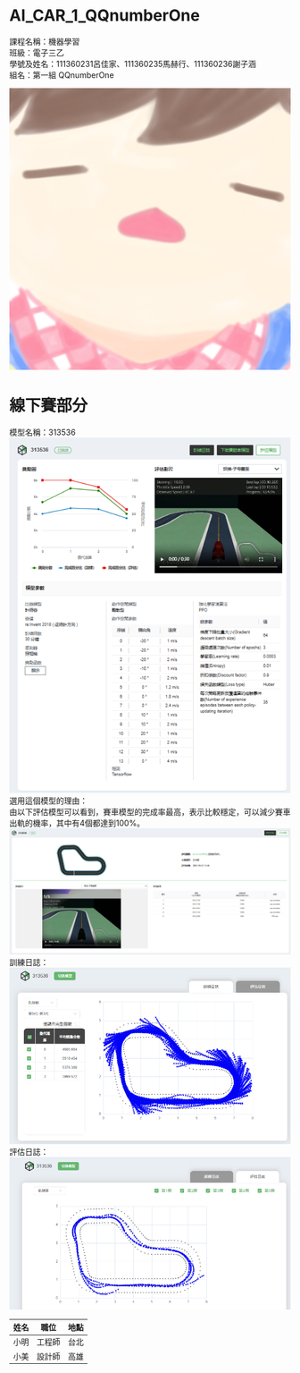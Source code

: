 # AI_CAR_1_QQnumberOne
課程名稱：機器學習<br>
班級：電子三乙<br>
學號及姓名：111360231呂佳家、111360235馬赫行、111360236謝子涵<br>
組名：第一組 QQnumberOne<br>

![Logo](image/mandu.png)

# 線下賽部分
模型名稱：313536<br>
![Logo](image/313536(1).png)<br>
選用這個模型的理由：<br>
由以下評估模型可以看到，賽車模型的完成率最高，表示比較穩定，可以減少賽車出軌的機率，其中有4個都達到100%。<br>
![Logo](image/313536(2).png)<br>
訓練日誌：<br>
![Logo](image/313536(3).png)<br>
評估日誌：<br>
![Logo](image/313536(4).png)<br>


| 姓名 | 職位   | 地點     |
|------|--------|----------|
| 小明 | 工程師 | 台北     |
| 小美 | 設計師 | 高雄     |


